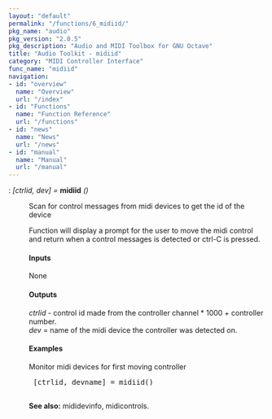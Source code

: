 ```yaml
---
layout: "default"
permalink: "/functions/6_midiid/"
pkg_name: "audio"
pkg_version: "2.0.5"
pkg_description: "Audio and MIDI Toolbox for GNU Octave"
title: "Audio Toolkit - midiid"
category: "MIDI Controller Interface"
func_name: "midiid"
navigation:
- id: "overview"
  name: "Overview"
  url: "/index"
- id: "Functions"
  name: "Function Reference"
  url: "/functions"
- id: "news"
  name: "News"
  url: "/news"
- id: "manual"
  name: "Manual"
  url: "/manual"
---
```

<dl class="def">
<dt id="index-midiid"><span class="category">: </span><span><em>[<var>ctrlid</var>, <var>dev</var>] =</em> <strong>midiid</strong> <em>()</em><a href='#index-midiid' class='copiable-anchor'></a></span></dt>
<dd><p>Scan for control messages from midi devices to get the id of the device
</p> 
<p>Function will display a prompt for the user to move the midi control and return when
 a control messages is detected or ctrl-C is pressed.
</p>
<span id="Inputs"></span><h4 class="subsubheading">Inputs</h4>
<p>None
</p>
<span id="Outputs"></span><h4 class="subsubheading">Outputs</h4>
<p><var>ctrlid</var> - control id made from the controller channel * 1000 + controller number.<br>
 <var>dev</var> = name of the midi device the controller was detected on.
</p>
<span id="Examples"></span><h4 class="subsubheading">Examples</h4>
<p>Monitor midi devices for first moving controller
 </p><div class="example">
<pre class="example"> [ctrlid, devname] = midiid()
 </pre></div>


<p><strong>See also:</strong> mididevinfo, midicontrols.
 </p></dd></dl>